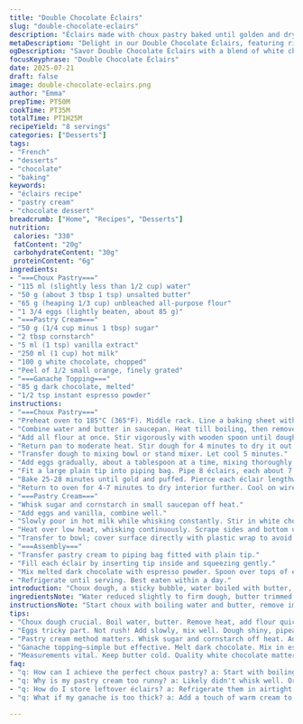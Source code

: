 ```yaml
---
title: "Double Chocolate Éclairs"
slug: "double-chocolate-eclairs"
description: "Éclairs made with choux pastry baked until golden and dry inside. Filled with a pastry cream blending white chocolate and a hint of orange zest. Topped with dark chocolate ganache infused with espresso. Water, butter, flour adjusted for a firmer dough. Eggs reduced slightly for easier piping. Baking times altered to ensure crispness. Pastry cream thickened with cornstarch replacing some flour, vanilla complemented by orange zest. Dark chocolate ganache includes espresso powder for depth. A refined take on a classic with cocoa intensity and subtle citrus notes."
metaDescription: "Delight in our Double Chocolate Éclairs, featuring rich pastry cream and dark chocolate ganache. A classic French treat that's refined and flavorful."
ogDescription: "Savor Double Chocolate Éclairs with a blend of white chocolate pastry cream and espresso ganache. An exquisite French dessert."
focusKeyphrase: "Double Chocolate Éclairs"
date: 2025-07-21
draft: false
image: double-chocolate-eclairs.png
author: "Emma"
prepTime: PT50M
cookTime: PT35M
totalTime: PT1H25M
recipeYield: "8 servings"
categories: ["Desserts"]
tags:
- "French"
- "desserts"
- "chocolate"
- "baking"
keywords:
- "éclairs recipe"
- "pastry cream"
- "chocolate dessert"
breadcrumb: ["Home", "Recipes", "Desserts"]
nutrition: 
 calories: "330"
 fatContent: "20g"
 carbohydrateContent: "30g"
 proteinContent: "6g"
ingredients:
- "===Choux Pastry==="
- "115 ml (slightly less than 1/2 cup) water"
- "50 g (about 3 tbsp 1 tsp) unsalted butter"
- "65 g (heaping 1/3 cup) unbleached all-purpose flour"
- "1 3/4 eggs (lightly beaten, about 85 g)"
- "===Pastry Cream==="
- "50 g (1/4 cup minus 1 tbsp) sugar"
- "2 tbsp cornstarch"
- "5 ml (1 tsp) vanilla extract"
- "250 ml (1 cup) hot milk"
- "100 g white chocolate, chopped"
- "Peel of 1/2 small orange, finely grated"
- "===Ganache Topping==="
- "85 g dark chocolate, melted"
- "1/2 tsp instant espresso powder"
instructions:
- "===Choux Pastry==="
- "Preheat oven to 185°C (365°F). Middle rack. Line a baking sheet with parchment."
- "Combine water and butter in saucepan. Heat till boiling, then remove from heat."
- "Add all flour at once. Stir vigorously with wooden spoon until dough pulls away from pan, forming a ball."
- "Return pan to moderate heat. Stir dough for 4 minutes to dry it out slightly. Dough should thicken and form a skin on the bottom."
- "Transfer dough to mixing bowl or stand mixer. Let cool 5 minutes."
- "Add eggs gradually, about a tablespoon at a time, mixing thoroughly after each addition. Dough will be thick and shiny, pipeable but firm."
- "Fit a large plain tip into piping bag. Pipe 8 éclairs, each about 7.5 cm (3 in) long, spaced apart."
- "Bake 25-28 minutes until gold and puffed. Pierce each éclair lengthwise immediately after removing from oven to release steam."
- "Return to oven for 4-7 minutes to dry interior further. Cool on wire rack."
- "===Pastry Cream==="
- "Whisk sugar and cornstarch in small saucepan off heat."
- "Add eggs and vanilla, combine well."
- "Slowly pour in hot milk while whisking constantly. Stir in white chocolate and orange zest."
- "Heat over low heat, whisking continuously. Scrape sides and bottom until thick, about 5-6 minutes."
- "Transfer to bowl; cover surface directly with plastic wrap to avoid skin. Chill until fully cold."
- "===Assembly==="
- "Transfer pastry cream to piping bag fitted with plain tip."
- "Fill each éclair by inserting tip inside and squeezing gently."
- "Mix melted dark chocolate with espresso powder. Spoon over tops of éclairs."
- "Refrigerate until serving. Best eaten within a day."
introduction: "Choux dough, a sticky bubble, water boiled with butter, flour stirred in fast till it clumps and pulls free. Dry it a little. Eggs trickle in—can't rush this part—dough thick, shiny, pipe-ready. Eight little logs, uniform. Oven heat crinkles them golden, puffy but hollow inside. Piercing to let escape steam, then back in to dry out the crumb. Cream made differently: sugar swapped for cornstarch to thicken. Hot milk blends in, white chocolate melts slowly, a twist of orange peel for zing. Dark chocolate mix with a shot of espresso powder. Pour over tops, fridge to wait. The crunch, the soft chew, the swirl of citrus and intense chocolate. A classic flipped."
ingredientsNote: "Water reduced slightly to firm dough, butter trimmed to keep richness balanced but avoid sogginess. Flour replaced partly by cornstarch in cream for tighter set and less grainy texture. Eggs decreased a bit so dough isn’t too runny, ensuring shape holds during baking. White chocolate chopped finer to melt quickly in cream with orange zest added, a fresh aromatic lift cutting through sweetness. Dark chocolate ganache enriched with espresso powder—instant, finely ground—adds bitterness without caffeine overload, deepening flavor. Combining these tweaks refines texture and flavor contrast. Keep ingredients cold for cream, precise measurements vital for dough consistency. Use quality chocolates; the difference shows. Parchment for baking, avoid wax paper—choux sticks easily."
instructionsNote: "Start choux with boiling water and butter, remove immediately before flour. Stir vigorously with wooden spoon, no rest. Return to stove briefly to dry by stirring—feel dough shift in pan. Cool a bit before adding eggs slowly; patience with eggs key. Use piping bag for uniformity. Bake just shy of golden at about 185°C, pierce instantly after baking to prevent soggy insides, return to oven to dry for 4-7 minutes, not more—cracks are enemy. Cream: dry mix off heat, add eggs then milk hot, whisk constantly over low flame until thick, scraping to avoid lumps. Cover surface directly with plastic to prevent skin. Chill until cold and thick. Filling: pipe in center. Ganache: mix dark chocolate melted with espresso, spoon on top gently—do not dip, keeps crisp top. Chill until ready. Time tweaks keep éclairs crisp but tender; do not skip steaming step."
tips:
- "Choux dough crucial. Boil water, butter. Remove heat, add flour quickly. Stir fast! Dough pulls together, thickens, hardens. Gotta dry it out well. Stir in pan 4 minutes. Cool before adding eggs bit by bit. Fill piping bag. Piping makes uniform size."
- "Eggs tricky part. Not rush! Add slowly, mix well. Dough shiny, pipeable when right. Bake at 185°C till golden, 25-28 mins max. Pierce éclairs to release steam. Return to oven to dry out, avoid sogginess. A critical step for texture."
- "Pastry cream method matters. Whisk sugar and cornstarch off heat. Add eggs, vanilla. Pour in hot milk gradually. Whisk nonstop. Scrape; thickening should happen in 5-6 mins. Cover tightly while chilling. Direct plastic wrap on surface, avoids skin."
- "Ganache topping—simple but effective. Melt dark chocolate. Mix in espresso powder, stir till smooth. Don’t dip éclairs! Spoon over top gently. Keep the crispness. Refrigerate until serving. Freshness is key; best if eaten within a day or two."
- "Measurements vital. Keep butter cold. Quality white chocolate matters—finely chopped for easy melting. Adjust flour for cream. Cornstarch gives the right thickness. No runny pastry, no soggy éclairs. Timing on baking crucial. Be precise to ensure success."
faq:
- "q: How can I achieve the perfect choux pastry? a: Start with boiling ingredients. Combine flour quickly. Stir vigorously until forms a ball. Cool bit, then add eggs carefully. Bake till golden. Pierce to release steam for best texture."
- "q: Why is my pastry cream too runny? a: Likely didn't whisk well. Or, milk wasn’t hot enough. Key is constant whisking. Heat gradually until thick. Cover cream properly while chilling. Skin on top ruins texture."
- "q: How do I store leftover éclairs? a: Refrigerate them in airtight container. They stay fresh for day but lose crispness. Consider freezing if longer. Assemble before serving to keep crunchiness."
- "q: What if my ganache is too thick? a: Add a touch of warm cream to loosen. Mix well until smooth. Thin ganache gives a better finish. Gently pour for perfect topping. Adjust to preference, keep the shine."

---
```

